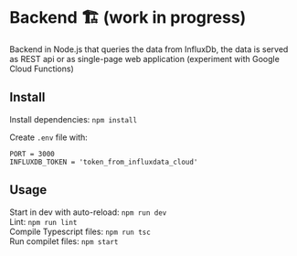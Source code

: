 # Backend 🏗️ (work in progress)

 Backend in Node.js that queries the data from InfluxDb, the data is served as REST api or as single-page web application (experiment with Google Cloud Functions)

## Install

Install dependencies: `npm install`

Create `.env` file with:
```
PORT = 3000
INFLUXDB_TOKEN = 'token_from_influxdata_cloud'
```

## Usage

Start in dev with auto-reload: `npm run dev`    
Lint: `npm run lint`  
Compile Typescript files: `npm run tsc`  
Run compilet files: `npm start`  

